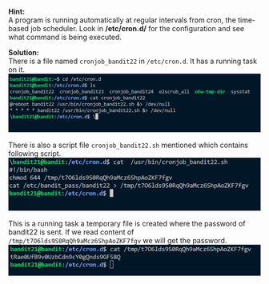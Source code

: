 **Hint:**<br>
A program is running automatically at regular intervals from cron, the time-based job scheduler. Look in **/etc/cron.d/** for the configuration and see what command is being executed.

**Solution:**<br>
There is a file named ```cronjob_bandit22``` in ```/etc/cron.d```. It has a running task on it.
![alt text](image.png)

There is also a script file ```cronjob_bandit22.sh``` mentioned which contains following script.
![alt text](image-1.png)

This is a running task a temporary file is created where the password of bandit22 is sent. If we read content of ```/tmp/t7O6lds9S0RqQh9aMcz6ShpAoZKF7fgv``` we will get the password.
![alt text](image-2.png)


